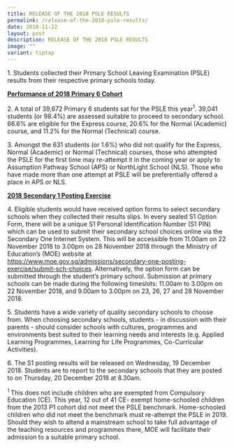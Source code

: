 ```yaml
---
title: RELEASE OF THE 2018 PSLE RESULTS
permalink: /release-of-the-2018-psle-results/
date: 2018-11-22
layout: post
description: RELEASE OF THE 2018 PSLE RESULTS
image: ""
variant: tiptap
---
```

<p>1. Students collected their Primary School Leaving Examination (PSLE)
results from their respective primary schools today.</p>
<p><strong><u>Performance of 2018 Primary 6 Cohort</u></strong>
</p>
<p>2. A total of 39,672 Primary 6 students sat for the PSLE this year<sup>1</sup>.
39,041 students (or 98.4%) are assessed suitable to proceed to secondary
school. 66.6% are eligible for the Express course, 20.6% for the Normal
(Academic) course, and 11.2% for the Normal (Technical) course.</p>
<p>3. Amongst the 631 students (or 1.6%) who did not qualify for the Express,
Normal (Academic) or Normal (Technical) courses, those who attempted the
PSLE for the first time may re-attempt it in the coming year or apply to
Assumption Pathway School (APS) or NorthLight School (NLS). Those who have
made more than one attempt at PSLE will be preferentially offered a place
in APS or NLS.</p>
<p><strong><u>2018 Secondary 1 Posting Exercise</u></strong>
</p>
<p>4. Eligible students would have received option forms to select secondary
schools when they collected their results slips. In every sealed S1 Option
Form, there will be a unique S1 Personal Identification Number (S1 PIN)
which can be used to submit their secondary school choices online via the
Secondary One Internet System. This will be accessible from 11.00am on
22 November 2018 to 3.00pm on 28 November 2018 through the Ministry of
Education’s (MOE) website at <a href="https://www.moe.gov.sg/admissions/secondary-one-posting-exercise/submit-sch-choices" rel="noopener noreferrer nofollow" target="_blank">https://www.moe.gov.sg/admissions/secondary-one-posting-exercise/submit-sch-choices</a>.
Alternatively, the option form can be submitted through the student’s primary
school. Submission at primary schools can be made during the following
timeslots: 11.00am to 3.00pm on 22 November 2018, and 9.00am to 3.00pm
on 23, 26, 27 and 28 November 2018.</p>
<p>5. Students have a wide variety of quality secondary schools to choose
from. When choosing secondary schools, students - in discussion with their
parents - should consider schools with cultures, programmes and environments
best suited to their learning needs and interests (e.g. Applied Learning
Programmes, Learning for Life Programmes, Co-Curricular Activities).</p>
<p>6. The S1 posting results will be released on Wednesday, 19 December 2018.
Students are to report to the secondary schools that they are posted to
on Thursday, 20 December 2018 at 8.30am.</p>
<p><sup>1 </sup>This does not include children who are exempted from Compulsory
Education (CE). This year, 12 out of 41 CE- exempt home-schooled children
from the 2013 P1 cohort did not meet the PSLE benchmark. Home-schooled
children who did not meet the benchmark must re-attempt the PSLE in 2019.
Should they wish to attend a mainstream school to take full advantage of
the teaching resources and programmes there, MOE will facilitate their
admission to a suitable primary school.</p>
<p></p>